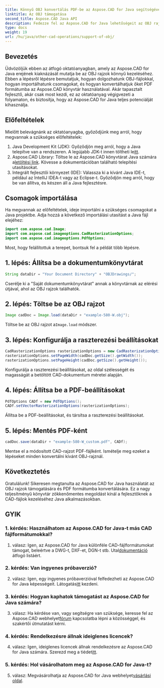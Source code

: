 ```yaml
---
title: Könnyű OBJ konvertálás PDF-be az Aspose.CAD for Java segítségével
linktitle: Az OBJ támogatása
second_title: Aspose.CAD Java API
description: Fedezze fel az Aspose.CAD for Java lehetőségeit az OBJ rajzok zökkenőmentes kezelésében. Könnyedén konvertálhat PDF formátumba lépésről lépésre szóló útmutatónkkal.
type: docs
weight: 19
url: /hu/java/other-cad-operations/support-of-obj/
---
```

## Bevezetés

Üdvözöljük ebben az átfogó oktatóanyagban, amely az Aspose.CAD for Java erejének kiaknázását mutatja be az OBJ rajzok könnyű kezeléséhez. Ebben a lépésről lépésre bemutatjuk, hogyan dolgozhatunk OBJ-fájlokkal, hogyan importálhatunk csomagokat, és hogyan konvertálhatjuk őket PDF formátumba az Aspose.CAD könyvtár használatával. Akár tapasztalt fejlesztő, akár csak most kezdi, ez az oktatóanyag végigvezeti a folyamaton, és biztosítja, hogy az Aspose.CAD for Java teljes potenciálját kihasználja.

## Előfeltételek

Mielőtt belevágnánk az oktatóanyagba, győződjünk meg arról, hogy megvannak a szükséges előfeltételek:
1. Java Development Kit (JDK): Győződjön meg arról, hogy a Java telepítve van a rendszeren. A legújabb JDK-t innen töltheti le[itt](https://www.oracle.com/java/technologies/javase-downloads.html).
2.  Aspose.CAD Library: Töltse le az Aspose.CAD könyvtárat Java számára a[letöltési link](https://releases.aspose.com/cad/java/). Kövesse a dokumentációban található telepítési utasításokat.
3. Integrált fejlesztői környezet (IDE): Válassza ki a kívánt Java IDE-t, például az IntelliJ IDEA-t vagy az Eclipse-t. Győződjön meg arról, hogy be van állítva, és készen áll a Java fejlesztésre.

## Csomagok importálása

Ha megvannak az előfeltételek, ideje importálni a szükséges csomagokat a Java projektbe. Adja hozzá a következő importálási utasítást a Java fájl elejéhez:

```java
import com.aspose.cad.Image;
import com.aspose.cad.imageoptions.CadRasterizationOptions;
import com.aspose.cad.imageoptions.PdfOptions;
```

Most, hogy felállítottuk a terepet, bontsuk fel a példát több lépésre.

## 1. lépés: Állítsa be a dokumentumkönyvtárat

```java
String dataDir = "Your Document Directory" + "OBJDrawings/";
```

Cserélje ki a "Saját dokumentumkönyvtárat" annak a könyvtárnak az elérési útjával, ahol az OBJ rajzok találhatók.

## 2. lépés: Töltse be az OBJ rajzot

```java
Image cadDoc = Image.load(dataDir + "example-580-W.obj");
```

 Töltse be az OBJ rajzot a`Image.load` módszer.

## 3. lépés: Konfigurálja a raszterezési beállításokat

```java
CadRasterizationOptions rasterizationOptions = new CadRasterizationOptions();
rasterizationOptions.setPageWidth(cadDoc.getSize().getWidth());
rasterizationOptions.setPageHeight(cadDoc.getSize().getHeight());
```

Konfigurálja a raszterezési beállításokat, az oldal szélességét és magasságát a betöltött CAD-dokumentum méretei alapján.

## 4. lépés: Állítsa be a PDF-beállításokat

```java
PdfOptions CADf = new PdfOptions();
CADf.setVectorRasterizationOptions(rasterizationOptions);
```

Állítsa be a PDF-beállításokat, és társítsa a raszterezési beállításokat.

## 5. lépés: Mentés PDF-ként

```java
cadDoc.save(dataDir + "example-580-W_custom.pdf", CADf);
```

Mentse el a módosított CAD-rajzot PDF-fájlként.
Ismételje meg ezeket a lépéseket minden konvertálni kívánt OBJ-rajznál.

## Következtetés

Gratulálunk! Sikeresen megtanulta az Aspose.CAD for Java használatát az OBJ rajzok támogatására és PDF formátumba konvertálására. Ez a nagy teljesítményű könyvtár zökkenőmentes megoldást kínál a fejlesztőknek a CAD-fájlok kezeléséhez Java alkalmazásokban.

## GYIK

### 1. kérdés: Használhatom az Aspose.CAD for Java-t más CAD fájlformátumokkal?

 1. válasz: Igen, az Aspose.CAD for Java különféle CAD-fájlformátumokat támogat, beleértve a DWG-t, DXF-et, DGN-t stb. Utal[dokumentáció](https://reference.aspose.com/cad/java/) átfogó listáért.

### 2. kérdés: Van ingyenes próbaverzió?

2. válasz: Igen, egy ingyenes próbaverzióval felfedezheti az Aspose.CAD for Java képességeit. Látogatás[itt](https://releases.aspose.com/) kezdeni.

### 3. kérdés: Hogyan kaphatok támogatást az Aspose.CAD for Java számára?

 3. válasz: Ha kérdése van, vagy segítségre van szüksége, keresse fel az Aspose.CAD webhelyet[fórum](https://forum.aspose.com/c/cad/19) kapcsolatba lépni a közösséggel, és szakértői útmutatást kérni.

### 4. kérdés: Rendelkezésre állnak ideiglenes licencek?

 4. válasz: Igen, ideiglenes licencek állnak rendelkezésre az Aspose.CAD for Java számára. Szerezd meg a tiédet[itt](https://purchase.aspose.com/temporary-license/).

### 5. kérdés: Hol vásárolhatom meg az Aspose.CAD for Java-t?

5. válasz: Megvásárolhatja az Aspose.CAD for Java webhelyet[vásárlási oldal](https://purchase.aspose.com/buy).